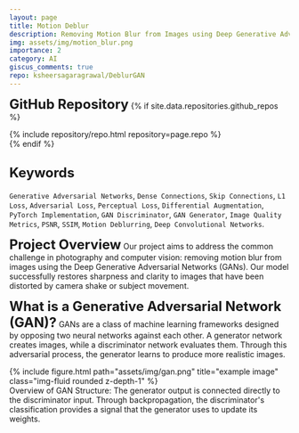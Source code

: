 ```yaml
---
layout: page
title: Motion Deblur
description: Removing Motion Blur from Images using Deep Generative Adversarial Network
img: assets/img/motion_blur.png
importance: 2
category: AI
giscus_comments: true
repo: ksheersagaragrawal/DeblurGAN
---
```


<span style="font-size: 24px;font-weight: bold;">GitHub Repository</span>
{% if site.data.repositories.github_repos %}
<div class="repositories d-flex flex-wrap flex-md-row flex-column justify-content-between align-items-center">
    {% include repository/repo.html repository=page.repo %}
</div>
{% endif %}

## <span style="font-size: 24px;font-weight: bold;">Keywords </span>
`Generative Adversarial Networks`, `Dense Connections`, `Skip Connections`, `L1 Loss`, `Adversarial Loss`, `Perceptual Loss`, `Differential Augmentation`, `PyTorch Implementation`, `GAN Discriminator`, `GAN Generator`, `Image Quality Metrics`, `PSNR`, `SSIM`, `Motion Deblurring`, `Deep Convolutional Networks`.

<span style="font-size: 24px;font-weight: bold;">Project Overview</span>
Our project aims to address the common challenge in photography and computer vision: removing motion blur from images using the Deep Generative Adversarial Networks (GANs). Our model successfully restores sharpness and clarity to images that have been distorted by camera shake or subject movement.

<span style="font-size: 24px;font-weight: bold;">What is a Generative Adversarial Network (GAN)?</span>
GANs are a class of machine learning frameworks designed by opposing two neural networks against each other. A generator network creates images, while a discriminator network evaluates them. Through this adversarial process, the generator learns to produce more realistic images.

<div class="row text-center">
    <div class="col-sm-4 mt-3 mt-md-0">
         {% include figure.html path="assets/img/gan.png" title="example image" class="img-fluid rounded z-depth-1" %}
    </div>
</div>
<div class="caption">
    Overview of GAN Structure: The generator output is connected directly to the discriminator input. Through backpropagation, the discriminator's classification provides a signal that the generator uses to update its weights.
</div>
